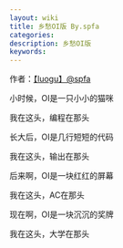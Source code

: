 ```yaml
---
layout: wiki
title: 乡愁OI版 By.spfa
categories: 
description: 乡愁OI版
keywords: 
---
```

作者：[【luogu】@spfa](https://www.luogu.org/space/show?uid=17850)

小时候，OI是一只小小的猫咪

我在这头，编程在那头

长大后，OI是几行短短的代码

我在这头，输出在那头

后来啊，OI是一块红红的屏幕

我在这头，AC在那头

现在啊，OI是一块沉沉的奖牌

我在这头，大学在那头